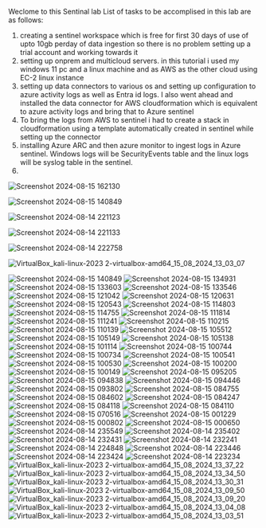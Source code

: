 
Weclome to this Sentinal lab
List of tasks to be accomplised in this lab are as follows:
1. creating a sentinel workspace which is free for first 30 days of use of upto 10gb perday of data ingestion so there is no problem setting up a trial account and working towards it
2. setting up onprem and multicloud servers. in this tutorial i used my windows 11 pc and a linux machine and as AWS as the other cloud using EC-2 linux instance  
3. setting up data connectors to various os and setting up configuration to azure activity logs as well as Entra id logs. I also went ahead and installed the data connector for AWS cloudformation which is equivalent to azure activity logs and bring that to Azure sentinel
4. To bring the logs from AWS to sentinel i had to create a stack in cloudformation using a template automatically created in sentinel while setting up the connector
5. installing Azure ARC and then azure monitor to ingest logs in Azure sentinel. Windows logs will be SecurityEvents table and the linux logs will be syslog table in the sentinel. 
6. 
![Screenshot 2024-08-15 162130](https://github.com/user-attachments/assets/da431dbb-dc3d-471e-89bc-f6c943d2eb5b)

![Screenshot 2024-08-15 140849](https://github.com/user-attachments/assets/289cb17f-cf30-472c-93ea-a08bec0f69d6)

![Screenshot 2024-08-14 221123](https://github.com/user-attachments/assets/3351c23a-7cf5-43a2-9740-dc2ecdde6f92)

![Screenshot 2024-08-14 221133](https://github.com/user-attachments/assets/d2cfbdfc-2bae-4816-a6ba-6ee8429b9ae9)

![Screenshot 2024-08-14 222758](https://github.com/user-attachments/assets/9188d709-08a9-4b7e-94eb-91d2f72553cb)

![VirtualBox_kali-linux-2023 2-virtualbox-amd64_15_08_2024_13_03_07](https://github.com/user-attachments/assets/3b5eb6e5-6747-4b00-aa7e-734b17327d06)


![Screenshot 2024-08-15 140849](https://github.com/user-attachments/assets/3c7a45b4-b3e9-4e61-99a0-16f3aafdbd46)
![Screenshot 2024-08-15 134931](https://github.com/user-attachments/assets/e0cd63a1-ab36-448b-aeae-213c38325055)
![Screenshot 2024-08-15 133603](https://github.com/user-attachments/assets/a5ec8b1e-b807-4499-a8e2-d67250101de1)
![Screenshot 2024-08-15 133546](https://github.com/user-attachments/assets/0d800a48-dbc2-4c82-a74f-7feebe8f2411)
![Screenshot 2024-08-15 121042](https://github.com/user-attachments/assets/7da7ccfe-47f8-4535-8e5c-cf2aa9821f25)
![Screenshot 2024-08-15 120631](https://github.com/user-attachments/assets/a768c991-b3dc-4fef-b0c8-0c2792067162)
![Screenshot 2024-08-15 120543](https://github.com/user-attachments/assets/20232923-6b37-4dc1-9e4a-bb56ebed25af)
![Screenshot 2024-08-15 114803](https://github.com/user-attachments/assets/b7750506-4dc7-472b-aedc-9c00c0e9633a)
![Screenshot 2024-08-15 114755](https://github.com/user-attachments/assets/f885c98a-b75d-4cdb-8709-d19c1dc9137c)
![Screenshot 2024-08-15 111814](https://github.com/user-attachments/assets/11146dca-812a-4ca8-b9d1-5ff73f467c27)
![Screenshot 2024-08-15 111241](https://github.com/user-attachments/assets/c0f27d3e-fe9b-4ef2-82e4-46c5c8dc45fd)
![Screenshot 2024-08-15 110215](https://github.com/user-attachments/assets/b362cb9f-f205-4c87-b41b-c3f66573374f)
![Screenshot 2024-08-15 110139](https://github.com/user-attachments/assets/e105af3f-5475-49ef-81f9-8bf899a06a05)
![Screenshot 2024-08-15 105512](https://github.com/user-attachments/assets/94cc1e7b-c703-47a1-a28a-032c8cdf3268)
![Screenshot 2024-08-15 105149](https://github.com/user-attachments/assets/a5da1f26-23d6-496f-8a24-ddcf7bdf09e5)
![Screenshot 2024-08-15 105138](https://github.com/user-attachments/assets/764194df-ac9c-4208-a910-fcdb5beaa621)
![Screenshot 2024-08-15 101114](https://github.com/user-attachments/assets/51b94bf9-e78b-42c9-9ca1-56a6faec6b7b)
![Screenshot 2024-08-15 100744](https://github.com/user-attachments/assets/66b7d835-53f1-4765-ac97-f6f3027f0d11)
![Screenshot 2024-08-15 100734](https://github.com/user-attachments/assets/816e1c79-bab1-48cb-85b9-22db7e3f16ba)
![Screenshot 2024-08-15 100541](https://github.com/user-attachments/assets/0fdc39f0-051c-4033-aaee-525b8e2683f8)
![Screenshot 2024-08-15 100530](https://github.com/user-attachments/assets/5b81e0b5-64c3-4153-949e-2906fa58cabd)
![Screenshot 2024-08-15 100200](https://github.com/user-attachments/assets/fa03af29-f970-4236-bb7d-3527e14ea894)
![Screenshot 2024-08-15 100149](https://github.com/user-attachments/assets/bb8f6709-57fc-419b-a047-8228e39ef961)
![Screenshot 2024-08-15 095205](https://github.com/user-attachments/assets/13dcb9a4-7a1b-4424-8ec7-710617e6b981)
![Screenshot 2024-08-15 094838](https://github.com/user-attachments/assets/04af8351-3a88-4071-8ab1-0556f5e4f818)
![Screenshot 2024-08-15 094446](https://github.com/user-attachments/assets/06212ddd-e97a-45dd-94f3-43dcc1f773bb)
![Screenshot 2024-08-15 093802](https://github.com/user-attachments/assets/5d7d85ae-6ff0-44f2-91e5-3ac776520b78)
![Screenshot 2024-08-15 084755](https://github.com/user-attachments/assets/73707928-3287-4145-81fe-e162db7fcee6)
![Screenshot 2024-08-15 084602](https://github.com/user-attachments/assets/acf358d2-48b6-4f12-90ee-faf3e81ac525)
![Screenshot 2024-08-15 084247](https://github.com/user-attachments/assets/86232956-f262-42c3-bba2-f4c382614831)
![Screenshot 2024-08-15 084118](https://github.com/user-attachments/assets/183bef3c-2d48-4682-b753-f8b4c76e1d75)
![Screenshot 2024-08-15 084110](https://github.com/user-attachments/assets/2a0905da-81b1-4fae-a3ba-482052af27e9)
![Screenshot 2024-08-15 070516](https://github.com/user-attachments/assets/f2adea6b-d2c4-46ed-af83-90086ae8a335)
![Screenshot 2024-08-15 001229](https://github.com/user-attachments/assets/cdcb819a-bb95-49ce-9c7b-685563d8c463)
![Screenshot 2024-08-15 000802](https://github.com/user-attachments/assets/2d3311f0-887d-4eed-94eb-c7c3f03f790a)
![Screenshot 2024-08-15 000650](https://github.com/user-attachments/assets/9fdd25c5-90ca-4f9c-aaa2-085fe81a72c0)
![Screenshot 2024-08-14 235549](https://github.com/user-attachments/assets/41a77fea-5918-436b-b225-7decf5b1cbfe)
![Screenshot 2024-08-14 235402](https://github.com/user-attachments/assets/66e60620-c8e2-4fd4-9f40-81ca92c8a75b)
![Screenshot 2024-08-14 232431](https://github.com/user-attachments/assets/6c78ecad-888b-4799-b038-5ab98f2a1168)
![Screenshot 2024-08-14 232241](https://github.com/user-attachments/assets/1f52098f-e064-47ac-865a-d382216d265f)
![Screenshot 2024-08-14 224848](https://github.com/user-attachments/assets/053996d6-a964-492e-b27f-325e91289278)
![Screenshot 2024-08-14 223446](https://github.com/user-attachments/assets/6f648ed4-286d-49ed-bbcf-7a8961496043)
![Screenshot 2024-08-14 223424](https://github.com/user-attachments/assets/b518813a-6231-4f05-9eeb-ff1db13b995c)
![Screenshot 2024-08-14 223234](https://github.com/user-attachments/assets/df1343dc-4461-45f9-b2fa-4c41ce33bddd)
![VirtualBox_kali-linux-2023 2-virtualbox-amd64_15_08_2024_13_37_22](https://github.com/user-attachments/assets/1439610a-fc6a-4e66-a824-e44a18c0526f)
![VirtualBox_kali-linux-2023 2-virtualbox-amd64_15_08_2024_13_34_50](https://github.com/user-attachments/assets/551a4f40-7bc3-4b8f-8308-5ee74db583a1)
![VirtualBox_kali-linux-2023 2-virtualbox-amd64_15_08_2024_13_30_31](https://github.com/user-attachments/assets/882d7a88-c3a4-4620-a447-ad493f4fabf4)
![VirtualBox_kali-linux-2023 2-virtualbox-amd64_15_08_2024_13_09_50](https://github.com/user-attachments/assets/46983c0e-5482-4860-9ae6-55f77d174845)
![VirtualBox_kali-linux-2023 2-virtualbox-amd64_15_08_2024_13_09_20](https://github.com/user-attachments/assets/5f032146-e194-4ee5-9e7c-ee36d9938d32)
![VirtualBox_kali-linux-2023 2-virtualbox-amd64_15_08_2024_13_04_08](https://github.com/user-attachments/assets/c47537ce-67d3-4ac8-ba92-b7d5a34356c5)
![VirtualBox_kali-linux-2023 2-virtualbox-amd64_15_08_2024_13_03_51](https://github.com/user-attachments/assets/cd3036dd-0dba-4f97-be31-e60a75328a74)


